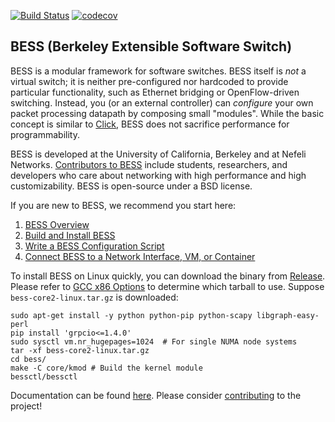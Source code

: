 [![Build Status](https://travis-ci.org/NetSys/bess.svg?branch=master)](https://travis-ci.org/NetSys/bess)
[![codecov](https://codecov.io/gh/NetSys/bess/graph/badge.svg)](https://codecov.io/gh/NetSys/bess)

## BESS (Berkeley Extensible Software Switch)

BESS is a modular framework for software switches. BESS itself is *not* a virtual switch; it is neither pre-configured nor hardcoded to provide particular functionality, such as Ethernet bridging or OpenFlow-driven switching. Instead, you (or an external controller) can *configure* your own packet processing datapath by composing small "modules". While the basic concept is similar to [Click](http://read.cs.ucla.edu/click/click), BESS does not sacrifice performance for programmability.

BESS is developed at the University of California, Berkeley and at Nefeli Networks. [Contributors to BESS](https://github.com/NetSys/bess/blob/master/CONTRIBUTORS.md) include students, researchers, and developers who care about networking with high performance and high customizability. BESS is open-source under a BSD license.

If you are new to BESS, we recommend you start here:

1. [BESS Overview](https://github.com/NetSys/bess/wiki/BESS-Overview)
2. [Build and Install BESS](https://github.com/NetSys/bess/wiki/Build-and-Install-BESS)
3. [Write a BESS Configuration Script](https://github.com/NetSys/bess/wiki/Writing-a-BESS-Configuration-Script)
4. [Connect BESS to a Network Interface, VM, or Container](https://github.com/NetSys/bess/wiki/Hooking-up-BESS-Ports)

To install BESS on Linux quickly, you can download the binary from [Release](https://github.com/NetSys/bess/releases/latest). Please refer to [GCC x86 Options](https://gcc.gnu.org/onlinedocs/gcc/x86-Options.html) to determine which tarball to use. Suppose `bess-core2-linux.tar.gz` is downloaded:

    sudo apt-get install -y python python-pip python-scapy libgraph-easy-perl
    pip install 'grpcio<=1.4.0'
    sudo sysctl vm.nr_hugepages=1024  # For single NUMA node systems
    tar -xf bess-core2-linux.tar.gz
    cd bess/
    make -C core/kmod # Build the kernel module
    bessctl/bessctl

Documentation can be found [here](https://github.com/NetSys/bess/wiki/). Please consider [contributing](https://github.com/NetSys/bess/wiki/How-to-Contribute) to the project!
